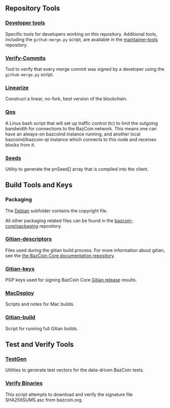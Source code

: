 Repository Tools
---------------------

### [Developer tools](/contrib/devtools) ###
Specific tools for developers working on this repository.
Additional tools, including the `github-merge.py` script, are available in the [maintainer-tools](https://github.com/bazcoin-core/bazcoin-maintainer-tools) repository.

### [Verify-Commits](/contrib/verify-commits) ###
Tool to verify that every merge commit was signed by a developer using the `github-merge.py` script.

### [Linearize](/contrib/linearize) ###
Construct a linear, no-fork, best version of the blockchain.

### [Qos](/contrib/qos) ###

A Linux bash script that will set up traffic control (tc) to limit the outgoing bandwidth for connections to the BazCoin network. This means one can have an always-on bazcoind instance running, and another local bazcoind/bazcoin-qt instance which connects to this node and receives blocks from it.

### [Seeds](/contrib/seeds) ###
Utility to generate the pnSeed[] array that is compiled into the client.

Build Tools and Keys
---------------------

### Packaging ###
The [Debian](/contrib/debian) subfolder contains the copyright file.

All other packaging related files can be found in the [bazcoin-core/packaging](https://github.com/bazcoin-core/packaging) repository.

### [Gitian-descriptors](/contrib/gitian-descriptors) ###
Files used during the gitian build process. For more information about gitian, see the [the BazCoin Core documentation repository](https://github.com/bazcoin-core/docs).

### [Gitian-keys](/contrib/gitian-keys)
PGP keys used for signing BazCoin Core [Gitian release](/doc/release-process.md) results.

### [MacDeploy](/contrib/macdeploy) ###
Scripts and notes for Mac builds.

### [Gitian-build](/contrib/gitian-build.py) ###
Script for running full Gitian builds.

Test and Verify Tools
---------------------

### [TestGen](/contrib/testgen) ###
Utilities to generate test vectors for the data-driven BazCoin tests.

### [Verify Binaries](/contrib/verifybinaries) ###
This script attempts to download and verify the signature file SHA256SUMS.asc from bazcoin.org.
